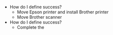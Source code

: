 - How do I define success?
	- Move Epson printer and install Brother printer
	- Move Brother scanner
- How do I define success?
	- Complete the